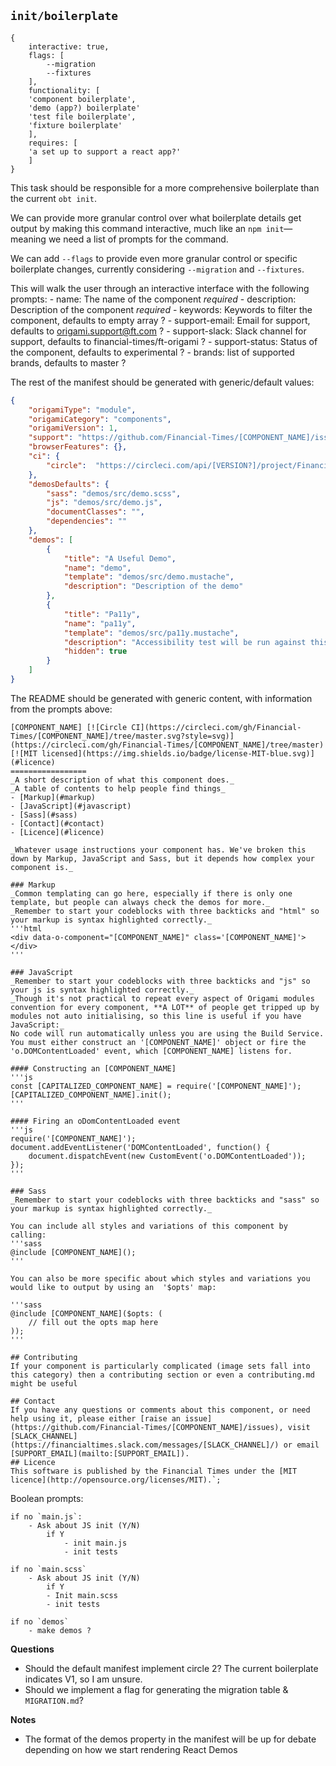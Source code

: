 ## `init/boilerplate`

```
{
	interactive: true,
	flags: [
		--migration
		--fixtures
	],
	functionality: [
	'component boilerplate',
	'demo (app?) boilerplate'
	'test file boilerplate',
	'fixture boilerplate'
	],
	requires: [
	'a set up to support a react app?'
	]
}
```

This task should be responsible for a more comprehensive boilerplate than the current `obt init`.

We can provide more granular control over what boilerplate details get output by making this command interactive, much like an `npm init`—meaning we need a list of prompts for the command.

We can add `--flags` to provide even more granular control or specific boilerplate changes, currently considering `--migration` and `--fixtures`.

This will walk the user through an interactive interface with the following prompts:
	- name: The name of the component *required*
	- description: Description of the component *required*
	- keywords: Keywords to filter the component, defaults to empty array ?
	- support-email: Email for support, defaults to origami.support@ft.com ?
	- support-slack: Slack channel for support, defaults to financial-times/ft-origami ?
	- support-status: Status of the component, defaults to experimental ?
	- brands: list of supported brands, defaults to master ?

The rest of the manifest should be generated with generic/default values:
```json
{
	"origamiType": "module",
	"origamiCategory": "components",
	"origamiVersion": 1,
	"support": "https://github.com/Financial-Times/[COMPONENT_NAME]/issues",
	"browserFeatures": {},
	"ci": {
		"circle":  "https://circleci.com/api/[VERSION?]/project/Financial-Times/[COMPONENT_NAME]"
	},
	"demosDefaults": {
		"sass": "demos/src/demo.scss",
		"js": "demos/src/demo.js",
		"documentClasses": "",
		"dependencies": ""
	},
	"demos": [
		{
			"title": "A Useful Demo",
			"name": "demo",
			"template": "demos/src/demo.mustache",
			"description": "Description of the demo"
		},
		{
			"title": "Pa11y",
			"name": "pa11y",
			"template": "demos/src/pa11y.mustache",
			"description": "Accessibility test will be run against this demo",
			"hidden": true
		}
	]
}
```

The README should be generated with generic content, with information from the prompts above:
```
[COMPONENT_NAME] [![Circle CI](https://circleci.com/gh/Financial-Times/[COMPONENT_NAME]/tree/master.svg?style=svg)](https://circleci.com/gh/Financial-Times/[COMPONENT_NAME]/tree/master)[![MIT licensed](https://img.shields.io/badge/license-MIT-blue.svg)](#licence)
=================
_A short description of what this component does._
_A table of contents to help people find things_
- [Markup](#markup)
- [JavaScript](#javascript)
- [Sass](#sass)
- [Contact](#contact)
- [Licence](#licence)

_Whatever usage instructions your component has. We've broken this down by Markup, JavaScript and Sass, but it depends how complex your component is._

### Markup
_Common templating can go here, especially if there is only one template, but people can always check the demos for more._
_Remember to start your codeblocks with three backticks and "html" so your markup is syntax highlighted correctly._
'''html
<div data-o-component="[COMPONENT_NAME]" class='[COMPONENT_NAME]'>
</div>
'''

### JavaScript
_Remember to start your codeblocks with three backticks and "js" so your js is syntax highlighted correctly._
_Though it's not practical to repeat every aspect of Origami modules convention for every component, **A LOT** of people get tripped up by modules not auto initialising, so this line is useful if you have JavaScript:_
No code will run automatically unless you are using the Build Service.
You must either construct an '[COMPONENT_NAME]' object or fire the 'o.DOMContentLoaded' event, which [COMPONENT_NAME] listens for.

#### Constructing an [COMPONENT_NAME]
'''js
const [CAPITALIZED_COMPONENT_NAME] = require('[COMPONENT_NAME]');
[CAPITALIZED_COMPONENT_NAME].init();
'''

#### Firing an oDomContentLoaded event
'''js
require('[COMPONENT_NAME]');
document.addEventListener('DOMContentLoaded', function() {
	document.dispatchEvent(new CustomEvent('o.DOMContentLoaded'));
});
'''

### Sass
_Remember to start your codeblocks with three backticks and "sass" so your markup is syntax highlighted correctly._

You can include all styles and variations of this component by calling:
'''sass
@include [COMPONENT_NAME]();
'''

You can also be more specific about which styles and variations you would like to output by using an  '$opts' map:

'''sass
@include [COMPONENT_NAME]($opts: (
	// fill out the opts map here
));
'''

## Contributing
If your component is particularly complicated (image sets fall into this category) then a contributing section or even a contributing.md might be useful

## Contact
If you have any questions or comments about this component, or need help using it, please either [raise an issue](https://github.com/Financial-Times/[COMPONENT_NAME]/issues), visit [SLACK_CHANNEL](https://financialtimes.slack.com/messages/[SLACK_CHANNEL]/) or email [SUPPORT_EMAIL](mailto:[SUPPORT_EMAIL]).
## Licence
This software is published by the Financial Times under the [MIT licence](http://opensource.org/licenses/MIT).`;
```

Boolean prompts:
```
if no `main.js`:
	- Ask about JS init (Y/N)
		if Y
			- init main.js
			- init tests

if no `main.scss`
	- Ask about JS init (Y/N)
		if Y
		- Init main.scss
		- init tests

if no `demos`
	- make demos ?
```

**Questions**
- Should the default manifest implement circle 2? The current boilerplate indicates V1, so I am unsure.
- Should we implement a flag for generating the migration table & `MIGRATION.md`?

**Notes**
- The format of the demos property in the manifest will be up for debate depending on how we start rendering React Demos
